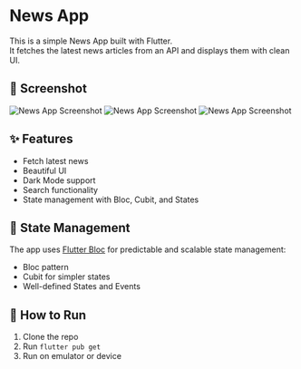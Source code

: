 # News App

This is a simple News App built with Flutter.  
It fetches the latest news articles from an API and displays them with clean UI.

## 📸 Screenshot

![News App Screenshot](images/screen_in_page_1.png)
![News App Screenshot](images/screen_in_page_2.png)
![News App Screenshot](images/screen_in_page_3.png)
## ✨ Features
- Fetch latest news
- Beautiful UI
- Dark Mode support
- Search functionality
- State management with Bloc, Cubit, and States

## 🧩 State Management
The app uses [Flutter Bloc](https://pub.dev/packages/flutter_bloc) for predictable and scalable state management:

- Bloc pattern
- Cubit for simpler states
- Well-defined States and Events

## 🚀 How to Run
1. Clone the repo
2. Run `flutter pub get`
3. Run on emulator or device
